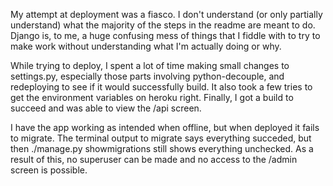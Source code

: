 My attempt at deployment was a fiasco.  I don't understand (or only partially understand) what the majority of the steps in the
readme are meant to do.  Django is, to me, a huge confusing mess of things that I fiddle with to try to make work without
understanding what I'm actually doing or why.

While trying to deploy, I spent a lot of time making small changes to settings.py, especially those parts
involving python-decouple, and redeploying to see if it would successfully build.  It also took a few tries to get the
environment variables on heroku right.  Finally, I got a build to succeed and was able to view the /api screen.

I have the app working as intended when offline, but when deployed it fails to migrate.  The terminal output to migrate says everything succeded,
but then ./manage.py showmigrations still shows everything unchecked.  As a result of this, no superuser can be made
and no access to the /admin screen is possible.